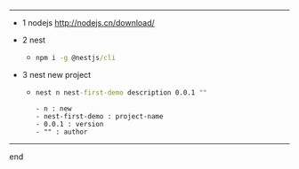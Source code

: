 
---

- 1 nodejs http://nodejs.cn/download/

- 2 nest

  - ```cmd
    npm i -g @nestjs/cli
    ```

- 3 nest new project

  - ```cmd
    nest n nest-first-demo description 0.0.1 ""
    ```
        - n : new
        - nest-first-demo : project-name
        - 0.0.1 : version
        - "" : author

---

end